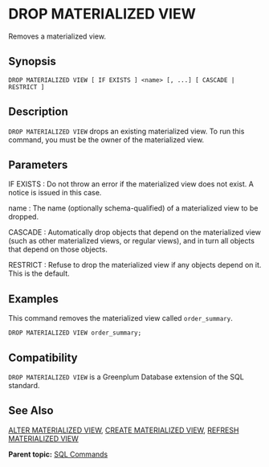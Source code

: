 # DROP MATERIALIZED VIEW 

Removes a materialized view.

## <a id="section2"></a>Synopsis 

``` {#sql_command_synopsis}
DROP MATERIALIZED VIEW [ IF EXISTS ] <name> [, ...] [ CASCADE | RESTRICT ]
```

## <a id="section3"></a>Description 

`DROP MATERIALIZED VIEW` drops an existing materialized view. To run this command, you must be the owner of the materialized view.

## <a id="section4"></a>Parameters 

IF EXISTS
:   Do not throw an error if the materialized view does not exist. A notice is issued in this case.

name
:   The name \(optionally schema-qualified\) of a materialized view to be dropped.

CASCADE
:   Automatically drop objects that depend on the materialized view \(such as other materialized views, or regular views\), and in turn all objects that depend on those objects.

RESTRICT
:   Refuse to drop the materialized view if any objects depend on it. This is the default.

## <a id="section6"></a>Examples 

This command removes the materialized view called `order_summary`.

```
DROP MATERIALIZED VIEW order_summary;
```

## <a id="section7"></a>Compatibility 

`DROP MATERIALIZED VIEW` is a Greenplum Database extension of the SQL standard.

## <a id="section8"></a>See Also 

[ALTER MATERIALIZED VIEW](ALTER_MATERIALIZED_VIEW.html), [CREATE MATERIALIZED VIEW](CREATE_MATERIALIZED_VIEW.html), [REFRESH MATERIALIZED VIEW](REFRESH_MATERIALIZED_VIEW.html)

**Parent topic:** [SQL Commands](../sql_commands/sql_ref.html)

